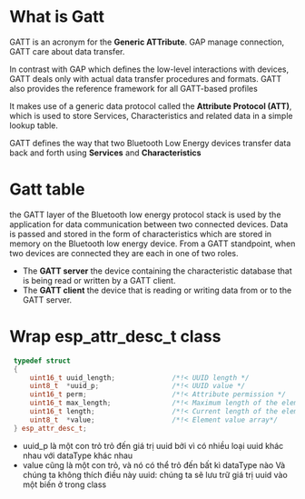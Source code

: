 # What is Gatt
GATT is an acronym for the **Generic ATTribute**. GAP manage connection, GATT care about data transfer.

In contrast with GAP which defines the low-level interactions with devices, GATT deals only with actual data transfer procedures and formats. GATT also provides the reference framework for all GATT-based profiles

It makes use of a generic data protocol called the **Attribute Protocol (ATT)**, which is used to store Services, Characteristics and related data in a simple lookup table.

GATT defines the way that two Bluetooth Low Energy devices transfer data back and forth using **Services** and **Characteristics**

# Gatt table
the GATT layer of the Bluetooth low energy protocol stack is used by the application for data communication between two connected devices. 
Data is passed and stored in the form of characteristics which are stored in memory on the Bluetooth low energy device. 
From a GATT standpoint, when two devices are connected they are each in one of two roles.

- The **GATT server**
    the device containing the characteristic database that is being read or written by a GATT client.
- The **GATT client**
    the device that is reading or writing data from or to the GATT server.

# Wrap esp_attr_desc_t class

```cpp
 typedef struct
 {
     uint16_t uuid_length;              /*!< UUID length */
     uint8_t  *uuid_p;                  /*!< UUID value */
     uint16_t perm;                     /*!< Attribute permission */
     uint16_t max_length;               /*!< Maximum length of the element*/
     uint16_t length;                   /*!< Current length of the element*/
     uint8_t  *value;                   /*!< Element value array*/
 } esp_attr_desc_t;
```

- uuid_p là một con trỏ trỏ đến giá trị uuid bởi vì có nhiều loại uuid khác nhau với dataType khác nhau
- value cũng là một con trỏ, và nó có thể trỏ đến bất kì dataType nào
Và chúng ta không thích điều này
uuid: chúng ta sẽ lưu trữ giá trị uuid vào một biến ở trong class
